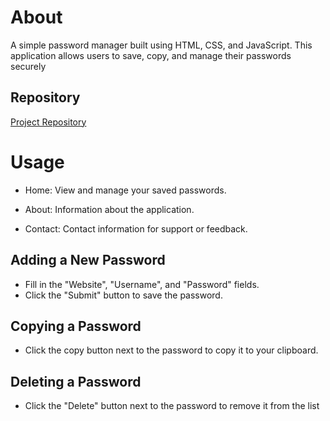# About 

A simple password manager built using HTML, CSS, and JavaScript. This application allows users to save, copy, and manage their passwords securely


## Repository
[Project Repository](https://github.com/khushirewar/Password-Manager-Beginner)



# Usage
- Home: View and manage your saved passwords.
* About: Information about the application.
+ Contact: Contact information for support or feedback.

## Adding a New Password
- Fill in the "Website", "Username", and "Password" fields.
- Click the "Submit" button to save the password.

## Copying a Password
* Click the copy button next to the password to copy it to your clipboard.

## Deleting a Password
+ Click the "Delete" button next to the password to remove it from the list
  
